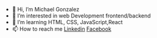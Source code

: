 - 👋 Hi, I’m Michael Gonzalez
- 👀 I’m interested in web Development frontend/backend
- 🌱 I’m learning HTML, CSS, JavaScript,React
- 📫 How to reach me <a href="https://www.linkedin.com/in/michael-steven-gonzalez-5a6518122/">Linkedin</a> 
<a href="https://www.facebook.com/michaelsteven.gonzaleztabima">Facebook</a>
<!---
Mike2020x/Mike2020x is a ✨ special ✨ repository because its `README.md` (this file) appears on your GitHub profile.
You can click the Preview link to take a look at your changes.
--->
